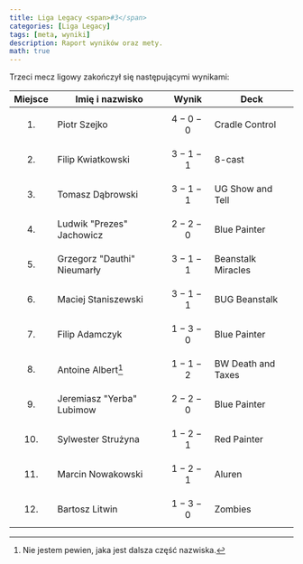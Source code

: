 ```yaml
---
title: Liga Legacy <span>#3</span>
categories: [Liga Legacy]
tags: [meta, wyniki]
description: Raport wyników oraz mety.
math: true
---
```


Trzeci mecz ligowy zakończył się następującymi wynikami:

|  Miejsce  | Imię i nazwisko             | Wynik       | Deck               |
|:---------:|-----------------------------|-------------|--------------------|
| $$ 1. $$  | Piotr Szejko                | $$ 4-0-0 $$ | Cradle Control     |
| $$ 2. $$  | Filip Kwiatkowski           | $$ 3-1-1 $$ | 8-cast             |
| $$ 3. $$  | Tomasz Dąbrowski            | $$ 3-1-1 $$ | UG Show and Tell   |
| $$ 4. $$  | Ludwik "Prezes" Jachowicz   | $$ 2-2-0 $$ | Blue Painter       |
| $$ 5. $$  | Grzegorz "Dauthi" Nieumarły | $$ 3-1-1 $$ | Beanstalk Miracles |
| $$ 6. $$  | Maciej Staniszewski         | $$ 3-1-1 $$ | BUG Beanstalk      |
| $$ 7. $$  | Filip Adamczyk              | $$ 1-3-0 $$ | Blue Painter       |
| $$ 8. $$  | Antoine Albert[^niewiem]    | $$ 1-1-2 $$ | BW Death and Taxes |
| $$ 9. $$  | Jeremiasz "Yerba" Lubimow   | $$ 2-2-0 $$ | Blue Painter       |
| $$ 10. $$ | Sylwester Strużyna          | $$ 1-2-1 $$ | Red Painter        |
| $$ 11. $$ | Marcin Nowakowski           | $$ 1-2-1 $$ | Aluren             |
| $$ 12. $$ | Bartosz Litwin              | $$ 1-3-0 $$ | Zombies            |

[^niewiem]: Nie jestem pewien, jaka jest dalsza część nazwiska.
